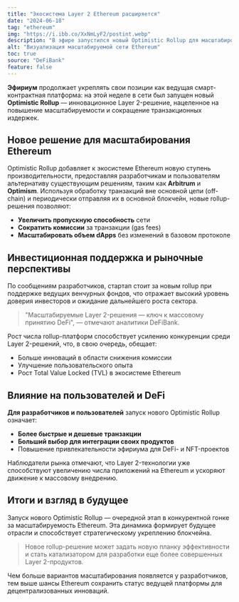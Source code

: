 ```yaml
---
title: "Экосистема Layer 2 Ethereum расширяется"
date: "2024-06-18"
tag: "ethereum"
img: "https://i.ibb.co/XxNmLyF2/postint.webp"
description: "В эфире запустился новый Optimistic Rollup для масштабирования и снижения комиссий"
alt: "Визуализация масштабируемой сети Ethereum"
toc: true
source: "DeFiBank"
feature: false
---
```


**Эфириум** продолжает укреплять свои позиции как ведущая смарт-контрактная платформа: на этой неделе в сети был запущен новый **Optimistic Rollup** ― инновационное Layer 2-решение, нацеленное на повышение масштабируемости и сокращение транзакционных издержек.

## Новое решение для масштабирования Ethereum

Optimistic Rollup добавляет к экосистеме Ethereum новую ступень производительности, предоставляя разработчикам и пользователям альтернативу существующим решениям, таким как **Arbitrum** и **Optimism**. Используя обработку транзакций вне основной цепи (off-chain) и периодически отправляя их в основной блокчейн, новые rollup-решения позволяют:

- **Увеличить пропускную способность** сети
- **Сократить комиссии** за транзакции (gas fees)
- **Масштабировать объем dApps** без изменений в базовом протоколе

## Инвестиционная поддержка и рыночные перспективы

По сообщениям разработчиков, стартап стоит за новым rollup при поддержке ведущих венчурных фондов, что отражает высокий уровень доверия инвесторов и ожидание дальнейшего роста сектора.

> "Масштабируемые Layer 2-решения — ключ к массовому принятию DeFi", — отмечают аналитики DeFiBank.

Рост числа rollup-платформ способствует усилению конкуренции среди Layer 2-решений, что, в свою очередь, обещает:

- Больше инноваций в области снижения комиссии
- Улучшение пользовательского опыта
- Рост Total Value Locked (TVL) в экосистеме Ethereum

## Влияние на пользователей и DeFi

**Для разработчиков и пользователей** запуск нового Optimistic Rollup означает:

- **Более быстрые и дешевые транзакции**
- **Больший выбор для интеграции своих продуктов**
- Повышение привлекательности эфириума для DeFi- и NFT-проектов

Наблюдатели рынка отмечают, что Layer 2-технологии уже способствуют увеличению числа приложений на Ethereum и ускоряют движение к массовому внедрению.

## Итоги и взгляд в будущее

Запуск нового Optimistic Rollup — очередной этап в конкурентной гонке за масштабируемость Ethereum. Эта динамика формирует будущее отрасли и способствует стратегическому укреплению блокчейна.

> Новое rollup-решение может задать новую планку эффективности и стать катализатором для разработки еще более совершенных Layer 2-продуктов.

Чем больше вариантов масштабирования появляется у разработчиков, тем выше шансы Ethereum сохранить статус ведущей платформы для децентрализованных инноваций.